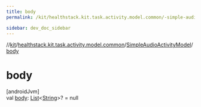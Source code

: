 ```yaml
---
title: body
permalink: /kit/healthstack.kit.task.activity.model.common/-simple-audio-activity-model/body.html

sidebar: dev_doc_sidebar
---
```

//[kit](../../../kit.html)/[healthstack.kit.task.activity.model.common](../index.html)/[SimpleAudioActivityModel](index.html)/[body](body.html)



# body



[androidJvm]\
val [body](body.html): [List](https://kotlinlang.org/api/latest/jvm/stdlib/kotlin.collections/-list/index.html)&lt;[String](https://kotlinlang.org/api/latest/jvm/stdlib/kotlin/-string/index.html)&gt;? = null




